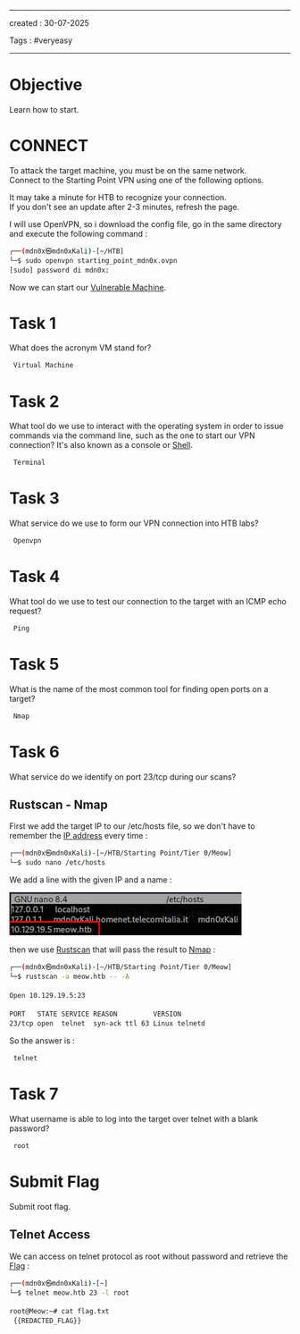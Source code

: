 - - - 
created : 30-07-2025 

Tags : #veryeasy
- - - 
# Objective

Learn how to start.
# CONNECT

To attack the target machine, you must be on the same network.  
Connect to the Starting Point VPN using one of the following options.

It may take a minute for HTB to recognize your connection.  
If you don't see an update after 2-3 minutes, refresh the page.

I will use OpenVPN, so i download the config file, go in the same directory and execute the following command :

```bash
┌──(mdn0x㉿mdn0xKali)-[~/HTB]
└─$ sudo openvpn starting_point_mdn0x.ovpn 
[sudo] password di mdn0x: 
```

Now we can start our [Vulnerable Machine](../../../../3%20-%20Tags/Hacking%20Concepts/Vulnerable%20Machine.md).
# Task 1

What does the acronym VM stand for?

```bash
 Virtual Machine
```
# Task 2

What tool do we use to interact with the operating system in order to issue commands via the command line, such as the one to start our VPN connection? It's also known as a console or [Shell](../../../../3%20-%20Tags/Hacking%20Concepts/Shell.md).

```bash
 Terminal
```
# Task 3

What service do we use to form our VPN connection into HTB labs?

```bash
 Openvpn
```
# Task 4

What tool do we use to test our connection to the target with an ICMP echo request?

```bash
 Ping
```
# Task 5

What is the name of the most common tool for finding open ports on a target?

```bash
 Nmap
```
# Task 6

What service do we identify on port 23/tcp during our scans?
## Rustscan - Nmap

First we add the target IP to our /etc/hosts file, so we don't have to remember the [IP address](../../../../3%20-%20Tags/Hacking%20Concepts/IP%20address.md) every time :

```bash
┌──(mdn0x㉿mdn0xKali)-[~/HTB/Starting Point/Tier 0/Meow]
└─$ sudo nano /etc/hosts
```

We add a line with the given IP and a name :

![Pasted image 20250730175807.png](../../../../2%20-%20Resources/Others/Flameshots/Pasted%20image%2020250730175807.png)

then we use [Rustscan](../../../../3%20-%20Tags/Hacking%20Tools/Rustscan.md) that will pass the result to [Nmap](../../../../3%20-%20Tags/Hacking%20Tools/Nmap.md) :

```bash
┌──(mdn0x㉿mdn0xKali)-[~/HTB/Starting Point/Tier 0/Meow]
└─$ rustscan -a meow.htb -- -A  

Open 10.129.19.5:23

PORT   STATE SERVICE REASON         VERSION
23/tcp open  telnet  syn-ack ttl 63 Linux telnetd

```

So the answer is : 

```bash
 telnet
```
# Task 7

What username is able to log into the target over telnet with a blank password?

```bash
 root
```

# Submit Flag

Submit root flag.

## Telnet Access

We can access on telnet protocol as root without password and retrieve the [Flag](../../../../3%20-%20Tags/Hacking%20Concepts/Flag.md) :

```bash
┌──(mdn0x㉿mdn0xKali)-[~]
└─$ telnet meow.htb 23 -l root

root@Meow:~# cat flag.txt
 {{REDACTED_FLAG}}
```
